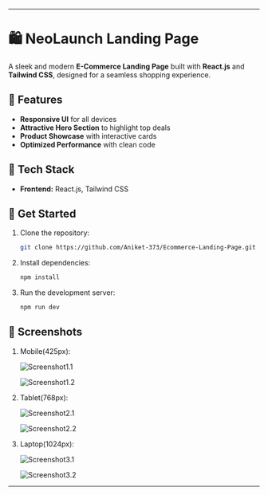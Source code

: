 
---

# 🛍️ NeoLaunch Landing Page  

A sleek and modern **E-Commerce Landing Page** built with **React.js** and **Tailwind CSS**, designed for a seamless shopping experience.  

## 🚀 Features  
- **Responsive UI** for all devices  
- **Attractive Hero Section** to highlight top deals  
- **Product Showcase** with interactive cards  
- **Optimized Performance** with clean code  

## 🔗 Tech Stack  
- **Frontend:** React.js, Tailwind CSS  

## 📌 Get Started  
1. Clone the repository:  
   ```sh
   git clone https://github.com/Aniket-373/Ecommerce-Landing-Page.git
   ```
2. Install dependencies:  
   ```sh
   npm install
   ```
3. Run the development server:  
   ```sh
   npm run dev
   ```
## 📸 Screenshots
1. Mobile(425px):
   
   ![Screenshot1.1](https://github.com/user-attachments/assets/8b87d3b4-064a-4763-849a-4e9ff9224b4a)

   ![Screenshot1.2](https://github.com/user-attachments/assets/9dd0d1ac-6007-4927-920e-844d598b4e01)
   
3. Tablet(768px):
   
   ![Screenshot2.1](https://github.com/user-attachments/assets/9395ab18-9450-4b0a-8c9b-a95f271a21ae)

   ![Screenshot2.2](https://github.com/user-attachments/assets/215df576-16ee-4823-8a6c-3394f958c6ca)

5. Laptop(1024px):
   
   ![Screenshot3.1](https://github.com/user-attachments/assets/2c0108e6-109f-40bc-9c71-dd9aaf6e0398)

   ![Screenshot3.2](https://github.com/user-attachments/assets/52dd8660-bb1e-4d1d-be56-6571f1b2b044)



---
